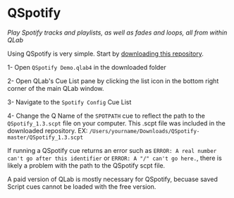 # QSpotify

*Play Spotify tracks and playlists, as well as fades and loops, all from within QLab*

Using QSpotify is very simple. Start by [downloading this repository](https://github.com/sparks-alec/QSpotify/archive/master.zip).

1- Open `QSpotify Demo.qlab4` in the downloaded folder

2- Open QLab's Cue List pane by clicking the list icon in the bottom right corner of the main QLab window.

3- Navigate to the `Spotify Config` Cue List

4- Change the Q Name of the `SPOTPATH` cue to reflect the path to the `QSpotify_1.3.scpt` file on your computer. This .scpt file was included in the downloaded repository. EX: `/Users/yourname/Downloads/QSpotify-master/QSpotify_1.3.scpt`

If running a QSpotify cue returns an error such as `ERROR: A real number can't go after this identifier` or `ERROR: A "/" can't go here.`, there is likely a problem with the path to the QSpotify scpt file.




A paid version of QLab is mostly necessary for QSpotify, becuase saved Script cues cannot be loaded with the free version.


